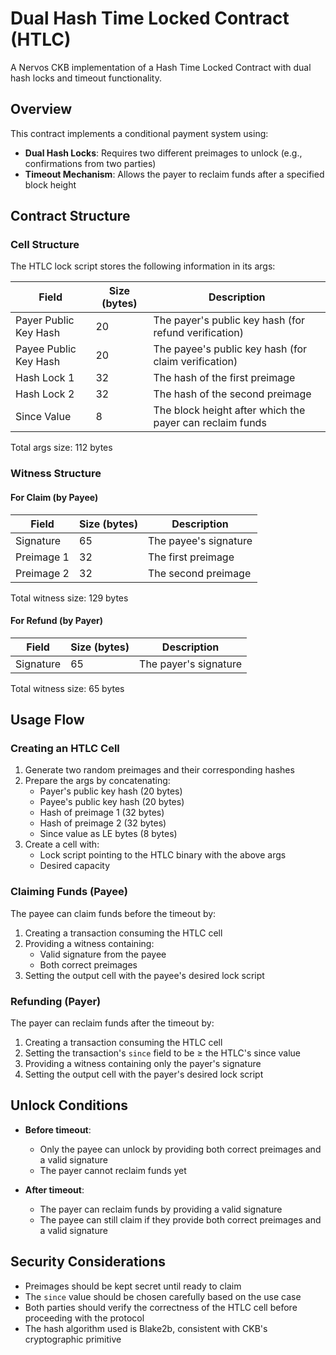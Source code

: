 # Dual Hash Time Locked Contract (HTLC)

A Nervos CKB implementation of a Hash Time Locked Contract with dual hash locks and timeout functionality.

## Overview

This contract implements a conditional payment system using:
- **Dual Hash Locks**: Requires two different preimages to unlock (e.g., confirmations from two parties)
- **Timeout Mechanism**: Allows the payer to reclaim funds after a specified block height

## Contract Structure

### Cell Structure

The HTLC lock script stores the following information in its args:

| Field                 | Size (bytes) | Description                                              |
| --------------------- | ------------ | -------------------------------------------------------- |
| Payer Public Key Hash | 20           | The payer's public key hash (for refund verification)    |
| Payee Public Key Hash | 20           | The payee's public key hash (for claim verification)     |
| Hash Lock 1           | 32           | The hash of the first preimage                           |
| Hash Lock 2           | 32           | The hash of the second preimage                          |
| Since Value           | 8            | The block height after which the payer can reclaim funds |

Total args size: 112 bytes

### Witness Structure

#### For Claim (by Payee)

| Field      | Size (bytes) | Description           |
| ---------- | ------------ | --------------------- |
| Signature  | 65           | The payee's signature |
| Preimage 1 | 32           | The first preimage    |
| Preimage 2 | 32           | The second preimage   |

Total witness size: 129 bytes

#### For Refund (by Payer)

| Field     | Size (bytes) | Description           |
| --------- | ------------ | --------------------- |
| Signature | 65           | The payer's signature |

Total witness size: 65 bytes

## Usage Flow

### Creating an HTLC Cell

1. Generate two random preimages and their corresponding hashes
2. Prepare the args by concatenating:
   - Payer's public key hash (20 bytes)
   - Payee's public key hash (20 bytes)
   - Hash of preimage 1 (32 bytes)
   - Hash of preimage 2 (32 bytes)
   - Since value as LE bytes (8 bytes)
3. Create a cell with:
   - Lock script pointing to the HTLC binary with the above args
   - Desired capacity

### Claiming Funds (Payee)

The payee can claim funds before the timeout by:

1. Creating a transaction consuming the HTLC cell
2. Providing a witness containing:
   - Valid signature from the payee
   - Both correct preimages
3. Setting the output cell with the payee's desired lock script

### Refunding (Payer)

The payer can reclaim funds after the timeout by:

1. Creating a transaction consuming the HTLC cell
2. Setting the transaction's `since` field to be ≥ the HTLC's since value
3. Providing a witness containing only the payer's signature
4. Setting the output cell with the payer's desired lock script

## Unlock Conditions

- **Before timeout**:
  - Only the payee can unlock by providing both correct preimages and a valid signature
  - The payer cannot reclaim funds yet

- **After timeout**:
  - The payer can reclaim funds by providing a valid signature
  - The payee can still claim if they provide both correct preimages and a valid signature

## Security Considerations

- Preimages should be kept secret until ready to claim
- The `since` value should be chosen carefully based on the use case
- Both parties should verify the correctness of the HTLC cell before proceeding with the protocol
- The hash algorithm used is Blake2b, consistent with CKB's cryptographic primitive
